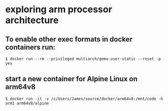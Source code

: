 # exploring arm processor architecture

## To enable other exec formats in docker containers run:
```
$ docker run --rm --privileged multiarch/qemu-user-static --reset -p yes
```


## start a new container for Alpine Linux on arm64v8
```
$ docker run -it -v /c/Users/James/source/docker/arm64v8:/mnt/code -h arm1 arm64v8/alpine
```
